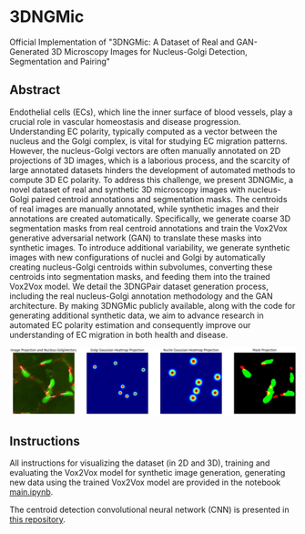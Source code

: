# 3DNGMic
Official Implementation of "3DNGMic: A Dataset of Real and GAN-Generated 3D Microscopy Images for Nucleus-Golgi Detection, Segmentation and Pairing"

## Abstract

Endothelial cells (ECs), which line the inner surface of blood vessels, play a crucial role in vascular homeostasis and disease progression. Understanding EC polarity, typically computed as a vector between the nucleus and the Golgi complex, is vital for studying EC migration patterns. However, the nucleus-Golgi vectors are often manually annotated on 2D projections of 3D images, which is a laborious process, and the scarcity of large annotated datasets hinders the development of automated methods to compute 3D EC polarity. To address this challenge, we present 3DNGMic, a novel dataset of real and synthetic 3D microscopy images with nucleus-Golgi paired centroid annotations and segmentation masks. The centroids of real images are manually annotated, while synthetic images and their annotations are created automatically. Specifically, we generate coarse 3D segmentation masks from real centroid annotations and train the Vox2Vox generative adversarial network (GAN) to translate these masks into synthetic images. To introduce additional variability, we generate synthetic images with new configurations of nuclei and Golgi by automatically creating nucleus-Golgi centroids within subvolumes, converting these centroids into segmentation masks, and feeding them into the trained Vox2Vox model. We detail the 3DNGPair dataset generation process, including the real nucleus-Golgi annotation methodology and the GAN architecture. By making 3DNGMic publicly available, along with the code for generating additional synthetic data, we aim to advance research in automated EC polarity estimation and consequently improve our understanding of EC migration in both health and disease.

![](https://github.com/HemaxiN/3DNGMic/blob/main/images/example_dataset.JPG)

## Instructions

All instructions for visualizing the dataset (in 2D and 3D), training and evaluating the Vox2Vox model for synthetic image generation, generating new data using the trained Vox2Vox model are provided in the notebook [main.ipynb](./main.ipynb).

The centroid detection convolutional neural network (CNN) is presented in [this repository](https://github.com/HemaxiN/Polarity-Vectors).
